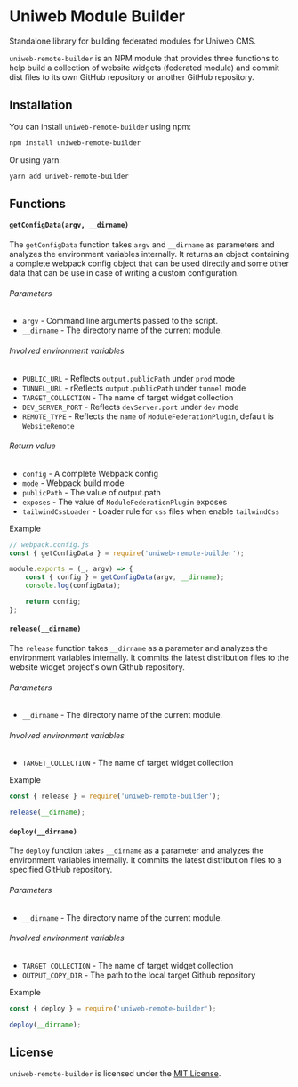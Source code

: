 # Uniweb Module Builder

Standalone library for building federated modules for Uniweb CMS.

`uniweb-remote-builder` is an NPM module that provides three functions to help build a collection of website widgets (federated module) and commit dist files to its own GitHub repository or another GitHub repository.

## Installation

You can install `uniweb-remote-builder` using npm:

```bash
npm install uniweb-remote-builder
```

Or using yarn:

```bash
yarn add uniweb-remote-builder
```

## Functions

#### `getConfigData(argv, __dirname)`

The `getConfigData` function takes `argv` and `__dirname` as parameters and analyzes the environment variables internally. It returns an object containing a complete webpack config object that can be used directly and some other data that can be use in case of writing a custom configuration.

###### Parameters

-   `argv` - Command line arguments passed to the script.
-   `__dirname` - The directory name of the current module.

###### Involved environment variables

-   `PUBLIC_URL` - Reflects `output.publicPath` under `prod` mode
-   `TUNNEL_URL` - rReflects `output.publicPath` under `tunnel` mode
-   `TARGET_COLLECTION` - The name of target widget collection
-   `DEV_SERVER_PORT` - Reflects `devServer.port` under `dev` mode
-   `REMOTE_TYPE` - Reflects the `name` of `ModuleFederationPlugin`, default is `WebsiteRemote`

###### Return value

-   `config` - A complete Webpack config
-   `mode` - Webpack build mode
-   `publicPath` - The value of output.path
-   `exposes` - The value of `ModuleFederationPlugin` exposes
-   `tailwindCssLoader` - Loader rule for `css` files when enable `tailwindCss`

Example

```javascript
// webpack.config.js
const { getConfigData } = require('uniweb-remote-builder');

module.exports = (_, argv) => {
    const { config } = getConfigData(argv, __dirname);
    console.log(configData);

    return config;
};
```

#### `release(__dirname)`

The `release` function takes `__dirname` as a parameter and analyzes the environment variables internally. It commits the latest distribution files to the website widget project's own Github repository.

###### Parameters

-   `__dirname` - The directory name of the current module.

###### Involved environment variables

-   `TARGET_COLLECTION` - The name of target widget collection

Example

```javascript
const { release } = require('uniweb-remote-builder');

release(__dirname);
```

#### `deploy(__dirname)`

The `deploy` function takes `__dirname` as a parameter and analyzes the environment variables internally. It commits the latest distribution files to a specified GitHub repository.

###### Parameters

-   `__dirname` - The directory name of the current module.

###### Involved environment variables

-   `TARGET_COLLECTION` - The name of target widget collection
-   `OUTPUT_COPY_DIR` - The path to the local target Github repository

Example

```javascript
const { deploy } = require('uniweb-remote-builder');

deploy(__dirname);
```

## License

`uniweb-remote-builder` is licensed under the [MIT License](https://opensource.org/licenses/MIT).
